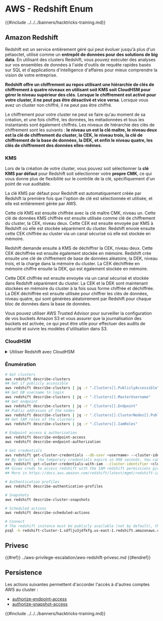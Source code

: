 # AWS - Redshift Enum

{{#include ../../../banners/hacktricks-training.md}}

## Amazon Redshift

Redshift est un service entièrement géré qui peut évoluer jusqu'à plus d'un pétaoctet, utilisé comme un **entrepôt de données pour des solutions de big data**. En utilisant des clusters Redshift, vous pouvez exécuter des analyses sur vos ensembles de données à l'aide d'outils de requête rapides basés sur SQL et d'applications d'intelligence d'affaires pour mieux comprendre la vision de votre entreprise.

**Redshift offre un chiffrement au repos utilisant une hiérarchie de clés de chiffrement à quatre niveaux en utilisant soit KMS soit CloudHSM pour gérer le niveau supérieur des clés**. **Lorsque le chiffrement est activé pour votre cluster, il ne peut pas être désactivé et vice versa**. Lorsque vous avez un cluster non chiffré, il ne peut pas être chiffré.

Le chiffrement pour votre cluster ne peut se faire qu'au moment de sa création, et une fois chiffré, les données, les métadonnées et tous les instantanés sont également chiffrés. Les niveaux de hiérarchie des clés de chiffrement sont les suivants : **le niveau un est la clé maître, le niveau deux est la clé de chiffrement du cluster, la CEK, le niveau trois, la clé de chiffrement de la base de données, la DEK, et enfin le niveau quatre, les clés de chiffrement des données elles-mêmes**.

### KMS

Lors de la création de votre cluster, vous pouvez soit sélectionner la **clé KMS par défaut** pour Redshift soit sélectionner votre **propre CMK**, ce qui vous donne plus de flexibilité sur le contrôle de la clé, spécifiquement d'un point de vue auditable.

La clé KMS par défaut pour Redshift est automatiquement créée par Redshift la première fois que l'option de clé est sélectionnée et utilisée, et elle est entièrement gérée par AWS.

Cette clé KMS est ensuite chiffrée avec la clé maître CMK, niveau un. Cette clé de données KMS chiffrée est ensuite utilisée comme clé de chiffrement du cluster, la CEK, niveau deux. Cette CEK est ensuite envoyée par KMS à Redshift où elle est stockée séparément du cluster. Redshift envoie ensuite cette CEK chiffrée au cluster via un canal sécurisé où elle est stockée en mémoire.

Redshift demande ensuite à KMS de déchiffrer la CEK, niveau deux. Cette CEK déchiffrée est ensuite également stockée en mémoire. Redshift crée ensuite une clé de chiffrement de base de données aléatoire, la DEK, niveau trois, et la charge dans la mémoire du cluster. La CEK déchiffrée en mémoire chiffre ensuite la DEK, qui est également stockée en mémoire.

Cette DEK chiffrée est ensuite envoyée via un canal sécurisé et stockée dans Redshift séparément du cluster. La CEK et la DEK sont maintenant stockées en mémoire du cluster à la fois sous forme chiffrée et déchiffrée. La DEK déchiffrée est ensuite utilisée pour chiffrer les clés de données, niveau quatre, qui sont générées aléatoirement par Redshift pour chaque bloc de données dans la base de données.

Vous pouvez utiliser AWS Trusted Advisor pour surveiller la configuration de vos buckets Amazon S3 et vous assurer que la journalisation des buckets est activée, ce qui peut être utile pour effectuer des audits de sécurité et suivre les modèles d'utilisation dans S3.

### CloudHSM

<details>

<summary>Utiliser Redshift avec CloudHSM</summary>

Lorsque vous travaillez avec CloudHSM pour effectuer votre chiffrement, vous devez d'abord établir une connexion de confiance entre votre client HSM et Redshift tout en utilisant des certificats client et serveur.

Cette connexion est nécessaire pour fournir des communications sécurisées, permettant aux clés de chiffrement d'être envoyées entre votre client HSM et vos clusters Redshift. En utilisant une paire de clés privées et publiques générées aléatoirement, Redshift crée un certificat client public, qui est chiffré et stocké par Redshift. Cela doit être téléchargé et enregistré sur votre client HSM, et attribué à la bonne partition HSM.

Vous devez ensuite configurer Redshift avec les détails suivants de votre client HSM : l'adresse IP HSM, le nom de la partition HSM, le mot de passe de la partition HSM, et le certificat de serveur HSM public, qui est chiffré par CloudHSM en utilisant une clé maître interne. Une fois ces informations fournies, Redshift confirmera et vérifiera qu'il peut se connecter et accéder à la partition de développement.

Si vos politiques de sécurité internes ou vos contrôles de gouvernance dictent que vous devez appliquer une rotation des clés, cela est possible avec Redshift vous permettant de faire pivoter les clés de chiffrement pour les clusters chiffrés, cependant, vous devez être conscient que pendant le processus de rotation des clés, cela rendra un cluster indisponible pendant une très courte période, il est donc préférable de ne faire pivoter les clés que lorsque vous en avez besoin, ou si vous pensez qu'elles ont pu être compromises.

Pendant la rotation, Redshift fera pivoter la CEK pour votre cluster et pour toutes les sauvegardes de ce cluster. Il fera pivoter une DEK pour le cluster mais il n'est pas possible de faire pivoter une DEK pour les instantanés stockés dans S3 qui ont été chiffrés en utilisant la DEK. Il mettra le cluster dans un état de 'rotation des clés' jusqu'à ce que le processus soit terminé lorsque le statut reviendra à 'disponible'.

</details>

### Énumération
```bash
# Get clusters
aws redshift describe-clusters
## Get if publicly accessible
aws redshift describe-clusters | jq -r ".Clusters[].PubliclyAccessible"
## Get DB username to login
aws redshift describe-clusters | jq -r ".Clusters[].MasterUsername"
## Get endpoint
aws redshift describe-clusters | jq -r ".Clusters[].Endpoint"
## Public addresses of the nodes
aws redshift describe-clusters | jq -r ".Clusters[].ClusterNodes[].PublicIPAddress"
## Get IAM roles of the clusters
aws redshift describe-clusters | jq -r ".Clusters[].IamRoles"

# Endpoint access & authorization
aws redshift describe-endpoint-access
aws redshift describe-endpoint-authorization

# Get credentials
aws redshift get-cluster-credentials --db-user <username> --cluster-identifier <cluster-id>
## By default, the temporary credentials expire in 900 seconds. You can optionally specify a duration between 900 seconds (15 minutes) and 3600 seconds (60 minutes).
aws redshift get-cluster-credentials-with-iam --cluster-identifier <cluster-id>
## Gives creds to access redshift with the IAM redshift permissions given to the current AWS account
## More in https://docs.aws.amazon.com/redshift/latest/mgmt/redshift-iam-access-control-identity-based.html

# Authentication profiles
aws redshift describe-authentication-profiles

# Snapshots
aws redshift describe-cluster-snapshots

# Scheduled actions
aws redshift describe-scheduled-actions

# Connect
# The redshift instance must be publicly available (not by default), the sg need to allow inbounds connections to the port and you need creds
psql -h redshift-cluster-1.sdflju3jdfkfg.us-east-1.redshift.amazonaws.com -U admin -d dev -p 5439
```
## Privesc

{{#ref}}
../aws-privilege-escalation/aws-redshift-privesc.md
{{#endref}}

## Persistence

Les actions suivantes permettent d'accorder l'accès à d'autres comptes AWS au cluster :

- [authorize-endpoint-access](https://docs.aws.amazon.com/cli/latest/reference/redshift/authorize-endpoint-access.html)
- [authorize-snapshot-access](https://docs.aws.amazon.com/cli/latest/reference/redshift/authorize-snapshot-access.html)

{{#include ../../../banners/hacktricks-training.md}}
